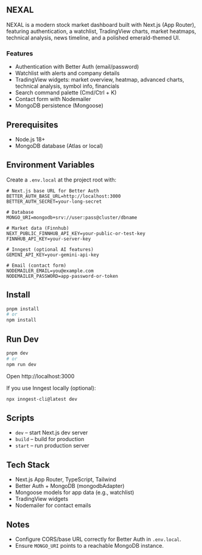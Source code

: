 ## NEXAL

NEXAL is a modern stock market dashboard built with Next.js (App Router), featuring authentication, a watchlist, TradingView charts, market heatmaps, technical analysis, news timeline, and a polished emerald-themed UI.

### Features

-   Authentication with Better Auth (email/password)
-   Watchlist with alerts and company details
-   TradingView widgets: market overview, heatmap, advanced charts, technical analysis, symbol info, financials
-   Search command palette (Cmd/Ctrl + K)
-   Contact form with Nodemailer
-   MongoDB persistence (Mongoose)

## Prerequisites

-   Node.js 18+
-   MongoDB database (Atlas or local)

## Environment Variables

Create a `.env.local` at the project root with:

```env
# Next.js base URL for Better Auth
BETTER_AUTH_BASE_URL=http://localhost:3000
BETTER_AUTH_SECRET=your-long-secret

# Database
MONGO_URI=mongodb+srv://user:pass@cluster/dbname

# Market data (Finnhub)
NEXT_PUBLIC_FINNHUB_API_KEY=your-public-or-test-key
FINNHUB_API_KEY=your-server-key

# Inngest (optional AI features)
GEMINI_API_KEY=your-gemini-api-key

# Email (contact form)
NODEMAILER_EMAIL=you@example.com
NODEMAILER_PASSWORD=app-password-or-token
```

## Install

```bash
pnpm install
# or
npm install
```

## Run Dev

```bash
pnpm dev
# or
npm run dev
```

Open http://localhost:3000

If you use Inngest locally (optional):

```bash
npx inngest-cli@latest dev
```

## Scripts

-   `dev` – start Next.js dev server
-   `build` – build for production
-   `start` – run production server

## Tech Stack

-   Next.js App Router, TypeScript, Tailwind
-   Better Auth + MongoDB (mongodbAdapter)
-   Mongoose models for app data (e.g., watchlist)
-   TradingView widgets
-   Nodemailer for contact emails

## Notes

-   Configure CORS/base URL correctly for Better Auth in `.env.local`.
-   Ensure `MONGO_URI` points to a reachable MongoDB instance.
